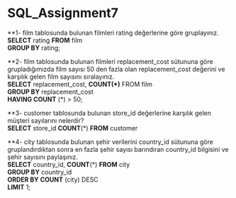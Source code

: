 # SQL_Assignment7
**1- film tablosunda bulunan filmleri rating değerlerine göre gruplayınız.  
**SELECT** rating **FROM** film  
**GROUP BY** rating;

**2- film tablosunda bulunan filmleri replacement_cost sütununa göre grupladığımızda film sayısı 50 den fazla olan replacement_cost değerini ve karşılık gelen film sayısını sıralayınız.  
**SELECT** replacement_cost, **COUNT(*)** FROM film  
**GROUP BY** replacement_cost  
**HAVING COUNT** (*) > 50;

**3- customer tablosunda bulunan store_id değerlerine karşılık gelen müşteri sayılarını nelerdir?  
**SELECT** store_id **COUNT**(*) **FROM** customer

**4- city tablosunda bulunan şehir verilerini country_id sütununa göre gruplandırdıktan sonra en fazla şehir sayısı barındıran country_id bilgisini ve şehir sayısını paylaşınız.  
**SELECT** country_id, **COUNT**(*) **FROM** city  
**GROUP BY** country_id  
**ORDER BY COUNT** (city) DESC  
**LIMIT** 1;

